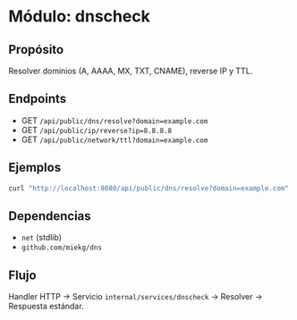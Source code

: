 # Módulo: dnscheck

## Propósito
Resolver dominios (A, AAAA, MX, TXT, CNAME), reverse IP y TTL.

## Endpoints
- GET `/api/public/dns/resolve?domain=example.com`
- GET `/api/public/ip/reverse?ip=8.8.8.8`
- GET `/api/public/network/ttl?domain=example.com`

## Ejemplos
```bash
curl "http://localhost:8080/api/public/dns/resolve?domain=example.com"
```

## Dependencias
- `net` (stdlib)
- `github.com/miekg/dns`

## Flujo
Handler HTTP -> Servicio `internal/services/dnscheck` -> Resolver -> Respuesta estándar.
